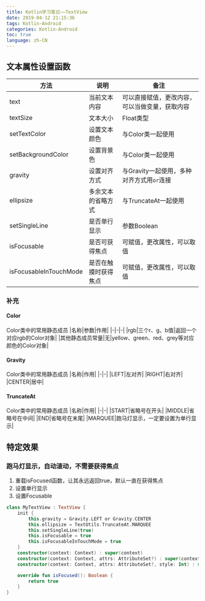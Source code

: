 ```yaml
---
title: Kotlin学习笔记——TextView
date: 2019-04-12 21:15:36
tags: Kotlin-Android
categories: Kotlin-Android
toc: true
language: zh-CN
---
```


## 文本属性设置函数
|方法|说明|备注|
|-|-|-|
|text|当前文本内容|可以直接赋值，更改内容，可以当做变量，获取内容|
|textSize|文本大小|Float类型|
|setTextColor|设置文本颜色|与Color类一起使用|
|setBackgroundColor|设置背景色|与Color类一起使用|
|gravity|设置对齐方式|与Gravity一起使用，多种对齐方式用`or`连接|
|ellipsize|多余文本的省略方式|与TruncateAt一起使用|
|setSingleLine|是否单行显示|参数Boolean|
|isFocusable|是否可获得焦点|可赋值，更改属性，可以取值|
|isFocusableInTouchMode|是否在触摸时获得焦点|可赋值，更改属性，可以取值|
### 补充
#### Color
Color类中的常用静态成员
|名称|参数|作用|
|-|-|-|
|rgb|三个r、g、b值|返回一个对应rgb的Color对象|
|其他静态成员常量|无|yellow、green、red、grey等对应颜色的Color对象|
#### Gravity
Color类中的常用静态成员
|名称|作用|
|-|-|
|LEFT|左对齐|
|RIGHT|右对齐|
|CENTER|居中|
#### TruncateAt
Color类中的常用静态成员
|名称|作用|
|-|-|
|START|省略号在开头|
|MIDDLE|省略号在中间|
|END|省略号在末尾|
|MARQUEE|跑马灯显示，一定要设置为单行显示|

## 特定效果
### 跑马灯显示，自动滚动，不需要获得焦点
1. 重载isFocused函数，让其永远返回true，默认一直在获得焦点
2. 设置单行显示
3. 设置Focusable
```kotlin
class MyTextView : TextView {
    init {
        this.gravity = Gravity.LEFT or Gravity.CENTER
        this.ellipsize = TextUtils.TruncateAt.MARQUEE
        this.setSingleLine(true)
        this.isFocusable = true
        this.isFocusableInTouchMode = true
    }
    constructor(context: Context) : super(context)
    constructor(context: Context, attrs: AttributeSet?) : super(context, attrs)
    constructor(context: Context, attrs: AttributeSet?, style: Int) : super(context, attrs, style)

    override fun isFocused(): Boolean {
        return true
    }
}
```
